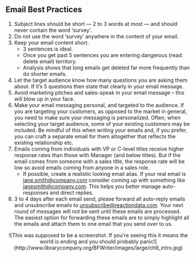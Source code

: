 ## Email Best Practices

 1. Subject lines should be short — 2 to 3 words at most — and should never contain the word ‘survey’.
 2. Do not use the word ‘survey’ anywhere in the content of your email.
 3. Keep your email content short.
	 * 3 sentences is ideal.
	 * Once you get past 5 sentences you are entering dangerous (read: delete email) territory.
	 * Analysis shows that long emails get deleted far more frequently than do shorter emails.
 4. Let the target audience know how many questions you are asking them about. If it’s 5 questions then state that clearly in your email message.
 5. Avoid marketing pitches and sales-speak in your email message – this will blow up in your face.
 6. Make your email messaging personal, and targeted to the audience. If you are targeting your customers, as opposed to the market in general, you need to make sure your messaging is personalized. Often, when selecting your target audience, some of your existing customers may be included. Be mindful of this when writing your emails and, if you prefer, you can craft a separate email for them altogether that reflects the existing relationship etc.
 7. Emails coming from individuals with VP or C-level titles receive higher response rates than those with Manager (and below titles). But if the email comes from someone with a sales title, the response rate will be low so avoid emails coming from anyone in a sales role.
	 *  If possible, create a realistic looking email alias. If your real email is jane.smith@company.com consider coming up with something like janesmith@company.com. This helps you better manage auto-responses and direct replies.
 8. 3 to 4 days after each email send, please forward all auto-reply emails and unsubscribe emails to unsubscribe@reactiondata.com. Your next round of messages will not be sent until these emails are processed. The easiest option for forwarding these emails are to simply highlight all the emails and attach them to one email that you send over to us.

<center>
![This was supposed to be a screenshot. If you're seeing this it means the world is ending and you should probably panic!](http://www.librarycompany.org/BFWriter/images/large/ch9_intro.jpg)
</center>

